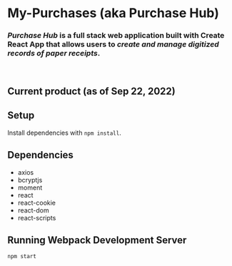 # My-Purchases (aka Purchase Hub)

### ***Purchase Hub*** is a full stack web application built with Create React App that allows users to ***create and manage digitized records of paper receipts***.

<br/>

## Current product (as of Sep 22, 2022)



## Setup

Install dependencies with `npm install`.


## Dependencies
- axios
- bcryptjs
- moment
- react
- react-cookie
- react-dom
- react-scripts


## Running Webpack Development Server

```sh
npm start
```

